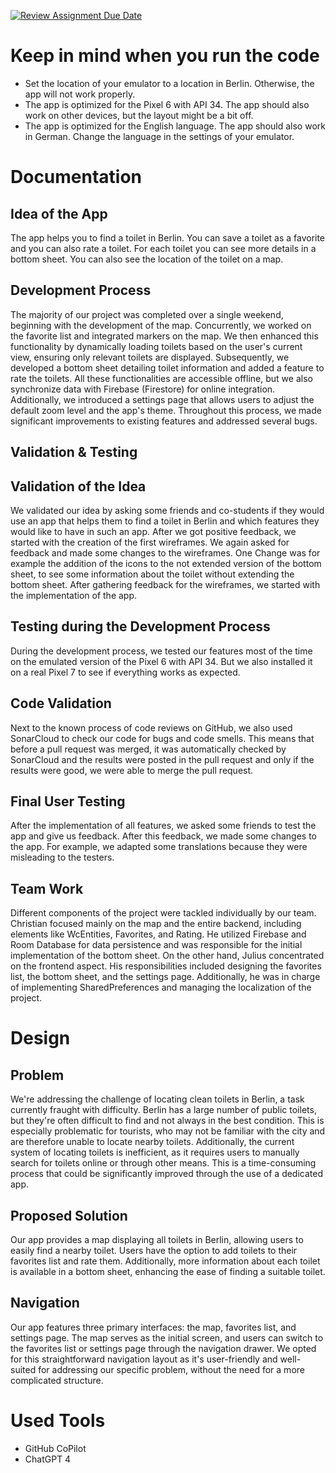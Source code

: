 [![Review Assignment Due Date](https://classroom.github.com/assets/deadline-readme-button-24ddc0f5d75046c5622901739e7c5dd533143b0c8e959d652212380cedb1ea36.svg)](https://classroom.github.com/a/_Od3b_Hk)

# Keep in mind when you run the code

- Set the location of your emulator to a location in Berlin. Otherwise, the app will not work
  properly.
- The app is optimized for the Pixel 6 with API 34. The app should also work on other devices, but
  the layout might be a bit off.
- The app is optimized for the English language. The app should also work in German. Change the
  language in the settings of your emulator.

# Documentation

## Idea of the App

The app helps you to find a toilet in Berlin. You can save a toilet as a favorite and you can also
rate a toilet. For each toilet you can see more details in a bottom sheet. You can also see the
location
of the toilet on a map.

## Development Process

The majority of our project was completed over a single weekend, beginning with the development of
the map.
Concurrently, we worked on the favorite list and integrated markers on the map. We then enhanced
this
functionality by dynamically loading toilets based on the user's current view, ensuring only
relevant
toilets are displayed. Subsequently, we developed a bottom sheet detailing toilet information and
added a
feature to rate the toilets. All these functionalities are accessible offline, but we also
synchronize data
with Firebase (Firestore) for online integration. Additionally, we introduced a settings page that
allows users
to adjust the default zoom level and the app's theme. Throughout this process, we made significant
improvements
to existing features and addressed several bugs.

## Validation & Testing

## Validation of the Idea

We validated our idea by asking some friends and co-students if they would use an app that helps
them to find a toilet in Berlin and which features they would like to have in such an app.
After we got positive feedback, we started with the creation of the first wireframes. We again asked
for feedback and made some changes to the wireframes. One Change was for example the addition of the
icons to the not extended version of the bottom sheet, to see some information about the toilet
without extending the bottom sheet.
After gathering feedback for the wireframes, we started with the implementation of the app.

## Testing during the Development Process

During the development process, we tested our features most of the time on the emulated version of
the Pixel 6 with API 34.
But we also installed it on a real Pixel 7 to see if everything works as expected.

## Code Validation

Next to the known process of code reviews on GitHub, we also used SonarCloud to check our code for
bugs and code smells.
This means that before a pull request was merged, it was automatically checked by SonarCloud and the
results were posted in the pull request and only if the results were good, we were able to merge the
pull request.

## Final User Testing

After the implementation of all features, we asked some friends to test the app and give us
feedback.
After this feedback, we made some changes to the app. For example, we adapted some translations
because they were misleading to the testers.

## Team Work

Different components of the project were tackled individually by our team. Christian focused mainly
on the map and the entire backend, including elements like WcEntities, Favorites, and Rating. He
utilized
Firebase and Room Database for data persistence and was responsible for the initial implementation
of the
bottom sheet. On the other hand, Julius concentrated on the frontend aspect. His responsibilities
included
designing the favorites list, the bottom sheet, and the settings page. Additionally, he was in
charge of
implementing SharedPreferences and managing the localization of the project.

# Design

## Problem

We're addressing the challenge of locating clean toilets in Berlin, a task currently fraught with
difficulty.
Berlin has a large number of public toilets, but they're often difficult to find and not always in
the best
condition. This is especially problematic for tourists, who may not be familiar with the city and
are
therefore unable to locate nearby toilets. Additionally, the current system of locating toilets is
inefficient,
as it requires users to manually search for toilets online or through other means. This is a
time-consuming
process that could be significantly improved through the use of a dedicated app.

## Proposed Solution

Our app provides a map displaying all toilets in Berlin, allowing users to easily find a nearby
toilet.
Users have the option to add toilets to their favorites list and rate them. Additionally, more
information
about each toilet is available in a bottom sheet, enhancing the ease of finding a suitable toilet.

## Navigation

Our app features three primary interfaces: the map, favorites list, and settings page. The map
serves as the
initial screen, and users can switch to the favorites list or settings page through the navigation
drawer.
We opted for this straightforward navigation layout as it's user-friendly and well-suited for
addressing
our specific problem, without the need for a more complicated structure.

# Used Tools

- GitHub CoPilot
- ChatGPT 4

